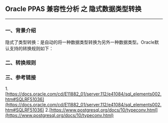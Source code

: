 ## Oracle PPAS 兼容性分析 之 隐式数据类型转换
---

### 一、背景介绍
隐式了类型转换：是自动的将一种数据类型转换为另外一种数据类型。Oracle默认支持的转换规则如下：



### 二、转换规则



### 三、参考链接
1.[https://docs.oracle.com/cd/E11882_01/server.112/e41084/sql_elements002.htm#SQLRF51036](https://docs.oracle.com/cd/E11882_01/server.112/e41084/sql_elements002.htm#SQLRF51036)
2.[https://www.postgresql.org/docs/10/typeconv.html](https://www.postgresql.org/docs/10/typeconv.html)
